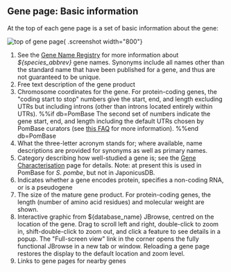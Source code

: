 ## Gene page: Basic information

At the top of each gene page is a set of basic information about the
gene:

![top of gene page](assets/basic_info_gene_page.png  "Gene page basic information"){ .screenshot width="800"}

1.  See the [Gene Name Registry](/submit-data/gene-names) for more
    information about *${species_abbrev}* gene names. Synonyms include all
    names other than the standard name that have been published for a
    gene, and thus are not guaranteed to be unique.
2.  Free text description of the gene product
3.  Chromosome coordinates for the gene. For protein-coding genes, the
    "coding start to stop" numbers give the start, end, and length
    excluding UTRs but including introns (other than introns located
    entirely within UTRs).
%%if db=PomBase
    The second set of numbers indicate the
    gene start, end, and length including the default UTRs chosen by
    PomBase curators (see [this FAQ](/faq/how-does-pombase-determine-gene-s-full-length-transcript-utr-coordinates-transcription-start-and-end-sites)
    for more information).
%%end db=PomBase
4.  What the three-letter acronym stands for; where available, name
    descriptions are provided for synonyms as well as primary names.
5.  Category describing how well-studied a gene is; see the [Gene
    Characterisation](/status/protein-status-tracker) page for
    details. Note: at present this is used in PomBase for *S. pombe*,
    but not in JaponicusDB.
6.  Indicates whether a gene encodes protein, specifies a non-coding
    RNA, or is a pseudogene
7.  The size of the mature gene product. For protein-coding genes, the
    length (number of amino acid residues) and molecular weight are
    shown.
8.  Interactive graphic from ${database_name} JBrowse, centred on the location
    of the gene. Drag to scroll left and right, double-click to zoom
    in, shift-double-click to zoom out, and click a feature to see
    details in a popup. The "Full-screen view" link in the corner
    opens the fully functional JBrowse in a new tab or
    window. Reloading a gene page restores the display to the default
    location and zoom level.
9.  Links to gene pages for nearby genes
